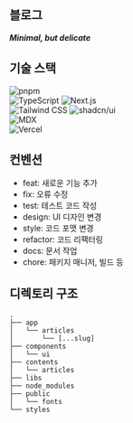 ## 블로그

_**Minimal, but delicate**_

## 기술 스택

![pnpm](https://img.shields.io/badge/pnpm-F69220?style=for-the-badge&logo=pnpm&logoColor=white)  
![TypeScript](https://img.shields.io/badge/TypeScript-3178C6?style=for-the-badge&logo=TypeScript&logoColor=white)
![Next.js](https://img.shields.io/badge/Next.js-000000?style=for-the-badge&logo=Next.js&logoColor=white)  
![Tailwind CSS](https://img.shields.io/badge/Tailwind%20CSS-06B6D4?style=for-the-badge&logo=Tailwind%20CSS&logoColor=white)
![shadcn/ui](https://img.shields.io/badge/shadcn/ui-000000?style=for-the-badge&logo=shadcn/ui&logoColor=white)  
![MDX](https://img.shields.io/badge/MDX-1B1F24?style=for-the-badge&logo=MDX&logoColor=white)  
![Vercel](https://img.shields.io/badge/Vercel-000000?style=for-the-badge&logo=Vercel&logoColor=white)

## 컨벤션

- feat: 새로운 기능 추가
- fix: 오류 수정
- test: 테스트 코드 작성
- design: UI 디자인 변경
- style: 코드 포맷 변경
- refactor: 코드 리팩터링
- docs: 문서 작업
- chore: 패키지 매니저, 빌드 등

## 디렉토리 구조

```
.
├── app
│   └── articles
│       └── [...slug]
├── components
│   └── ui
├── contents
│   └── articles
├── libs
├── node_modules
├── public
│   └── fonts
└── styles
```

